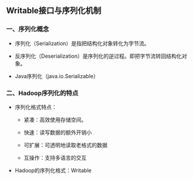 ## Writable接口与序列化机制

### 一、序列化概念

* 序列化（Serialization）是指把结构化对象转化为字节流。

* 反序列化（Deserialization）是序列化的逆过程。即把字节流转回结构化对象。

* Java序列化（java.io.Serializable）

### 二、Hadoop序列化的特点

* 序列化格式特点：

    * 紧凑：高效使用存储空间。
    
    * 快速：读写数据的额外开销小
    
    * 可扩展：可透明地读取老格式的数据
    
    * 互操作：支持多语言的交互

* Hadoop的序列化格式：Writable
